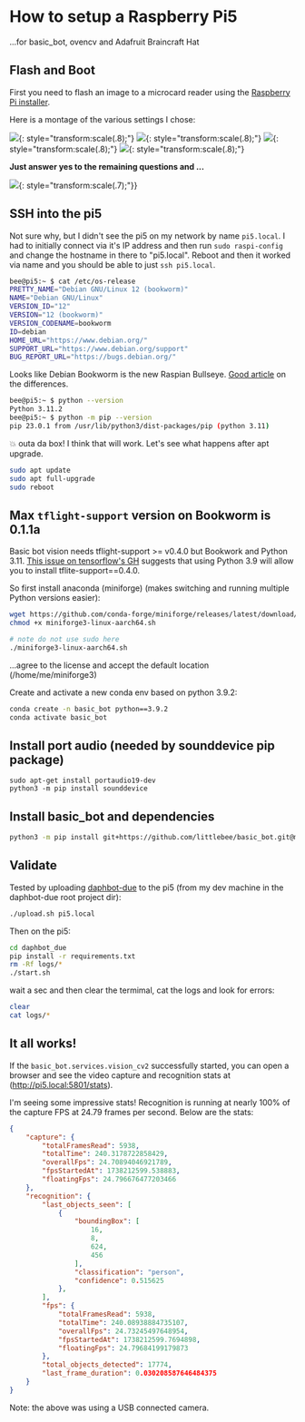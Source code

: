 
# How to setup a Raspberry Pi5

...for basic_bot, ovencv and Adafruit Braincraft Hat

## Flash and Boot

First you need to flash an image to a microcard reader using the [Raspberry Pi installer](https://www.raspberrypi.com/software/).

Here is a montage of the various settings I chose:

![](images/pi5-setup/pi5%20setup%20screen%201.jpg){: style="transform:scale(.8);"}
![](images/pi5-setup/pi5%20setup%20screen%202.jpg){: style="transform:scale(.8);"}
![](images/pi5-setup/pi5%20setup%20screen%203.jpg){: style="transform:scale(.8);"}
![](images/pi5-setup/pi5%20setup%20screen%204.jpg){: style="transform:scale(.8);"}

__Just answer yes to the remaining questions and ...__

![](images/pi5-setup/goodtogo.jpg){: style="transform:scale(.7);"}}

## SSH into the pi5

Not sure why, but I didn't see the pi5 on my network by name `pi5.local`.  I had to initially connect via it's IP address and then run `sudo raspi-config` and change the hostname in there to "pi5.local".  Reboot and then it worked via name and you should be able to just `ssh pi5.local`.

```sh
bee@pi5:~ $ cat /etc/os-release
PRETTY_NAME="Debian GNU/Linux 12 (bookworm)"
NAME="Debian GNU/Linux"
VERSION_ID="12"
VERSION="12 (bookworm)"
VERSION_CODENAME=bookworm
ID=debian
HOME_URL="https://www.debian.org/"
SUPPORT_URL="https://www.debian.org/support"
BUG_REPORT_URL="https://bugs.debian.org/"
```

Looks like Debian Bookworm is the new Raspian Bullseye.  [Good article](https://www.raspberrypi.com/news/bookworm-the-new-version-of-raspberry-pi-os/) on the differences.

```sh
bee@pi5:~ $ python --version
Python 3.11.2
bee@pi5:~ $ python -m pip --version
pip 23.0.1 from /usr/lib/python3/dist-packages/pip (python 3.11)
```

💥 outa da box!  I think that will work.  Let's see what happens after apt upgrade.

```sh
sudo apt update
sudo apt full-upgrade
sudo reboot
```

## Max `tflight-support` version on Bookworm is 0.1.1a

Basic bot vision needs tflight-support >= v0.4.0 but Bookwork and Python 3.11.   [This issue on tensorflow's GH](https://github.com/tensorflow/tensorflow/issues/64365#issuecomment-2425043238) suggests that using Python 3.9 will allow you to install tflite-support==0.4.0.

So first install anaconda (miniforge) (makes switching and running multiple Python versions easier):
```sh
wget https://github.com/conda-forge/miniforge/releases/latest/download/miniforge3-linux-aarch64.sh
chmod +x miniforge3-linux-aarch64.sh

# note do not use sudo here
./miniforge3-linux-aarch64.sh
```
...agree to the license and accept the default location (/home/me/miniforge3)

Create and activate a new conda env based on python 3.9.2:
```sh
conda create -n basic_bot python==3.9.2
conda activate basic_bot
```

## Install port audio (needed by sounddevice pip package)
```
sudo apt-get install portaudio19-dev
python3 -m pip install sounddevice
```

## Install basic_bot and dependencies
```sh
python3 -m pip install git+https://github.com/littlebee/basic_bot.git@main
```

## Validate
Tested by uploading [daphbot-due](https://github.com/littlebee/daphbot-due) to the pi5 (from my dev machine in the daphbot-due root project dir):
```sh
./upload.sh pi5.local
```

Then on the pi5:
```sh
cd daphbot_due
pip install -r requirements.txt
rm -Rf logs/*
./start.sh
```

wait a sec and then clear the termimal, cat the logs and look for errors:
```sh
clear
cat logs/*
```

## It all works!

If the `basic_bot.services.vision_cv2` successfully started, you can open
a browser and see the video capture and recognition stats at (http://pi5.local:5801/stats).

I'm seeing some impressive stats!  Recognition is running at nearly 100% of the capture FPS at 24.79 frames per second.  Below are the stats:
```json
{
    "capture": {
        "totalFramesRead": 5938,
        "totalTime": 240.3178722858429,
        "overallFps": 24.70894046921789,
        "fpsStartedAt": 1738212599.538883,
        "floatingFps": 24.796676477203466
    },
    "recognition": {
        "last_objects_seen": [
            {
                "boundingBox": [
                    16,
                    8,
                    624,
                    456
                ],
                "classification": "person",
                "confidence": 0.515625
            },
        ],
        "fps": {
            "totalFramesRead": 5938,
            "totalTime": 240.08938884735107,
            "overallFps": 24.73245497648954,
            "fpsStartedAt": 1738212599.7694898,
            "floatingFps": 24.79684199179873
        },
        "total_objects_detected": 17774,
        "last_frame_duration": 0.030208587646484375
    }
}
```

Note: the above was using a USB connected camera.
